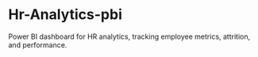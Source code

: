 # Hr-Analytics-pbi
Power BI dashboard for HR analytics, tracking employee metrics, attrition, and performance.

